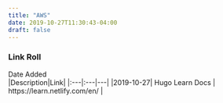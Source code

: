 ```yaml
---
title: "AWS"
date: 2019-10-27T11:30:43-04:00
draft: false
---
```


### Link Roll


<div style="width:95px">Date Added</div>|Description|Link|
|:---|:---|---|
|2019-10-27| Hugo Learn Docs | https://learn.netlify.com/en/ |